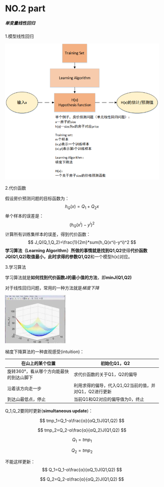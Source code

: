 # NO.2 part

##### 单变量线性回归

1.模型线性回归



![图2.1](../img/2.1.png)

2.代价函数

假设房价预测问题的目标函数为：
$$
h_Q(x)=Q_1+Q_2x
$$
单个样本的误差是：
$$
(h_Q(x^i)-y^i)^2
$$
计算所有训练集样本的误差，得到代价函数：
$$
J_Q(Q_1,Q_2)=\frac{1}{2m}*sum(h_Q(x^i)-y^i)^2
$$
**学习算法（Learning Algorithm）**所做的事情就是找到**Q1,Q2**使得**代价函数JQ(Q1,Q2)**取值最小，此时求得的参数**Q1,Q2**和一个模型h(x)对应。



3.学习算法

学习算法就是**如何找到代价函数J的最小值的方法**，即**minJ(Q1,Q2)**

对于线性回归问题，常用的一种方法就是*梯度下降*

![图2.2](../img/2.2.png)

梯度下降算法的一种直观感受(intuition)：

| 在山上的某个位置                         | 初始化Q1，Q2                                          |
| ---------------------------------------- | ----------------------------------------------------- |
| 旋转360°，看从哪个方向能最快的到达山脚下 | 求代价函数的关于Q1，Q2的偏导                          |
| 沿着该方向走一步                         | 利用求得的偏导，代入Q1,Q2当前的值，并对Q1，Q2进行更新 |
| 到达山最低点，停止                       | 当前Q1和Q2对应的偏导值为0，终止                       |

Q_1,Q_2要同时更新(**simultaneous  update**)：


$$
tmp_1=Q_1-α\frac{α}{αQ_1}J(Q1,Q2)
$$

$$
tmp_2=Q_2-α\frac{α}{αQ_2}J(Q1,Q2)
$$

$$
Q_1=tmp_1
$$

$$
Q_2=tmp_2
$$

不能这样更新：
$$
Q_1=Q_1-α\frac{α}{αQ_1}J(Q1,Q2)
$$

$$
Q_2=Q_2-α\frac{α}{αQ_2}J(Q1,Q2)
$$

